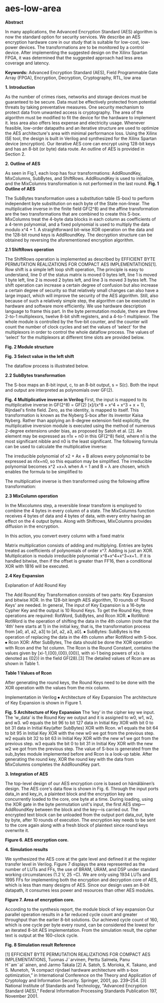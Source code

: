 # aes-low-area

<b>Abstract</b>

In many applications, the Advanced Encryption Standard (AES) algorithm is now the standard option for security services. We describe an AES encryption hardware core in our study that is suitable for low-cost, low-power devices. The transformations are to be monitored by a control device. After implementing the suggested design on the Xilinx Spartan FPGA, it was determined that the suggested approach had less area coverage and latency.

<b>Keywords:</b> Advanced Encryption Standard (AES), Field Programmable Gate Array (FPGA), Encryption, Decryption, Cryptography, RTL, low area

<b>1. Introduction</b>

As the number of crimes rises, networks and storage devices must be guaranteed to be secure. Data must be effectively protected from potential threats by taking preventative measures. One security mechanism to protect data from unwanted access is cryptography. The area of the algorithm must be modified to fit the device for the hardware to implement it. less area also offers less expense and electricity usage. Whenever feasible, low-order datapaths and an iterative structure are used to optimize the AES architecture's area with minimal performance loss. Using the Xilinx ISE tool, the design is built in Verilog and synthesized for the Xilinx Spartan device (encryption). 
Our iterative AES core can encrypt using 128-bit keys and has an 8-bit (or byte) data route. An outline of AES is provided in Section 2. 

<b>2. Outline of AES</b>

As seen in Fig.1, each loop has four transformations: AddRoundKey, MixColumns, SubBytes, and ShiftRows. AddRoundKey is used to initialize, and the MixColumns transformation is not performed in the last round. 
<b>Fig. 1 Outline of AES</b>

The SubBytes transformation uses a substitution table (S-box) to perform independent byte substitution on each byte of the State non-linear. The multiplicative inverse in the finite field GF(2^8) and the affine transformation are the two transformations that are combined to create this S-box. MixColumns treat the 4-byte data blocks in each column as coefficients of a 4-term polynomial, and a fixed polynomial is used to multiply the data modulo x^4 + 1. A straightforward bit-wise XOR operation on the data and the 128-bit round keys is AddRoundKey. The decryption structure can be obtained by reversing the aforementioned encryption algorithm.

<b>2.1 ShiftRows operation</b>

The ShiftRows operation is implemented as described by EFFICIENT BYTE PERMUTATION REALIZATIONS FOR COMPACT AES IMPLEMENTATIONS[1]. Row shift is a simple left loop shift operation, The principle is easy to understand, line 0 of the status matrix is moved 0 bytes left, line 1 is moved 1 byte left, line 2 is moved 2 bytes left, and line 3 is moved 3 bytes left. The shift operation can increase a certain degree of confusion but also increase a certain degree of security so that relatively small changes can also have a large impact, which will improve the security of the AES algorithm. Still, also because of such a relatively simple step, the algorithm can be executed in hardware and software more efficiently. We use hardware description language to frame this part.
In the byte permutation module, there are three 2-to-1 multiplexors, twelve 8-bit shift registers, and a 4-to-1 multiplexor. The whole module is controlled by the five-bit counter, and the counter will count the number of clock cycles and set the values of ‘select’ for the multiplexors in order to control the whole dataflow process. The values of ‘select’ for the multiplexors at different time slots are provided below.
 
<b>Fig. 2 Module structure</b>
 
<b>Fig. 3 Select value in the left shift</b>

The dataflow process is illustrated below.
 

<b>2.2 SubBytes transformation</b>

The S-box maps an 8-bit input, c, to an 8-bit output, s = S(c). Both the input and output are interpreted as polynomials over GF(2).
 
<b>Fig. 4 Multiplicative inverse in Verilog</b>
First, the input is mapped to its multiplicative inverse in GF(2^8) = GF(2) [x]/(x^8 + x^4 + x^3 + x + 1), Rijndael's finite field. Zero, as the identity, is mapped to itself. This transformation is known as the Nyberg S-box after its inventor Kaisa Nyberg. Rather than applying an 8-degree extension field explicitly, the multiplicative inversion module is executed using the method of numerous 2-degree extensions under bias, as proposed by Satoh et al. [2]. An element may be expressed as n1x + n0 in this GF(2^8) field, where n1 is the most significant nibble and n0 is the least significant. The following formula can be used to calculate the multiplicative inverse: 
 
The irreducible polynomial of x2 + Ax + B allows every polynomial to be expressed as n1x+n0, so this equation may be simplified. The irreducible polynomial becomes x^2 +x+λ when A = 1 and B = λ are chosen, which enables the formula to be simplified to 

The multiplicative inverse is then transformed using the following affine transformation:
 

<b>2.3 MixColumn operation</b>

In the Mixcolumns step, a reversible linear transform is employed to combine the 4 bytes in every column of a state. The MixColumns function receives 4 bytes of data and 4 bytes of data, with every entry having an effect on the 4 output bytes. Along with Shiftrows, MixColumns provides diffusion in the encryption.
 
In this action, you convert every column with a fixed matrix
 
 
Matrix multiplication consists of adding and multiplying. Entries are bytes treated as coefficients of polynomials of order x^7. Adding is just an XOR. Multiplication is modulo irreducible polynomial x^8+x^4+x^3+x+1.. If it is handled bitwise, then if the offset is greater than FF16, then a conditional XOR with 1B16 will be executed.

<b>2.4 Key Expansion</b>

Explanation of Add Round Key

The Add Round Key Transformation consists of two parts: Key Expansion and bitwise XOR.
In the 128-bit length AES algorithm, 10 rounds of 'Round Keys' are needed. In general, The input of Key Expansion is a 16-byte Cypher Key and the output is 10 Round Keys. To get the Round Key, three operations are required: RotWord, SubBytes, and Rcon XOR.
⦁	RotWord:
RotWord is the operation of shifting the data in the 4th column (note that the ‘4th’ here starts at 1) in the initial key, that is, the transformation process from [a0, a1, a2, a3] to [a1, a2, a3, a0].
⦁	SubBytes:
SubBytes is the operation of replacing the data in the 4th column after RotWord with S-box.
⦁	Rcon XOR:
After SubBytes, The data should be done the XOR operation with Rcon and the 1st column.
The Rcon is the Round Constant, contains the values given by [xi-1,{00},{00},{00}], with xi-1 being powers of x(x is denoted as {02}) in the field GF(28).[3] The detailed values of Rcon are as shown in Table 1.
 
<b>Table 1 Values of Rcon</b>

After generating the round keys, the Round Keys need to be done with the XOR operation with the values from the mix column.

Implementation in Verilog
⦁	Architecture of Key Expansion
 The architecture of Key Expansion is shown in Figure 1. 
 
<b>Fig. 5  Architecture of Key Expansion</b>
The ‘key’ in the cipher key we input. The ‘w_data’ is the Round Key we output and it is assigned to w0, w1, w2, and w3. w0 equals the bit 96 to bit 127 data in Initial Key XOR with bit 0 to bit 31 data in Initial Key(after SubBytes) XOR with Rcon. w1 equals the bit 64 to bit 95 in Initial Key XOR with the new w0 we got from the previous step. w2 equals bit 32 to bit 63 in Initial Key XOR with the new w1 we got from the previous step. w3 equals the bit 0 to bit 31 in Initial Key XOR with the new w2 we got from the previous step. The value of S-box is generated from the sub_bytes module implemented before and Rcon is a look-up table. After generating the round key, XOR the round key with the data from MixColumns completes the AddRoundKey part.

<b>3. Integration of AES</b>

The top-level design of our AES encryption core is based on hämäläinen’s design. The AES core's data flow is shown in Fig. 6. Through the input ports data_in and key_in, a plaintext block and the encryption key are concurrently loaded to the core, one byte at a time. During loading, using the XOR gate in the byte permutation unit's input, the first AES step—AddRoundKey between the block and the key—is carried out. The encrypted text block can be unloaded from the output port data_out, byte by byte, after 10 rounds of execution. The encryption key needs to be sent to the core again along with a fresh block of plaintext since round keys overwrite it.
 
<b>Figure 6. AES encryption core.</b>

<b>4. Simulation results</b>

We synthesized the AES core at the gate level and defined it at the register transfer level in Verilog. Figure 7 displays the area represented as the number of LUTs and FFs, the use of BRAM, URAM, and DSP under standard working circumstances (1.2 V, 25 ◦C). We are only using 1934 LUTs and 1995 FFs for implementing both the encryption and decryption core of AES, which is less than many designs of AES. Since our design uses an 8-bit datapath, it consumes less power and resources than other AES modules.
 
<b>Figure 7. Area of encryption core.</b>

According to the synthesis report, the module block of key expansion
Our parallel operation results in a far reduced cycle count and greater throughput than the earlier 8-bit solutions. Our achieved cycle count of 160, which is one cycle per byte every round, can be considered the lowest for an iterated 8-bit AES implementation. From the simulation result, the cipher text is output at the 160-clock cycle.
 
<b>Fig. 8 Simulation result</b>
<b>Reference</b>

[1] EFFICIENT BYTE PERMUTATION REALIZATIONS FOR COMPACT AES IMPLEMENTATIONS, Tuomas J¨arvinen, Perttu Salmela, Panu H¨am¨al¨ainen, and Jarmo Takala
[2] A. Satoh, S. Morioka, K. Takano, and S. Munetoh, “A compact rijndael hardware architecture with s-box optimization,” in International Conference on the Theory and Application of Cryptology and Information Security. Springer, 2001, pp. 239–254.
[3] National Institute of Standards and Technology, "Advanced Encryption Standard (AES)," Federal Information Processing Standards Publication 197, November 2001.
